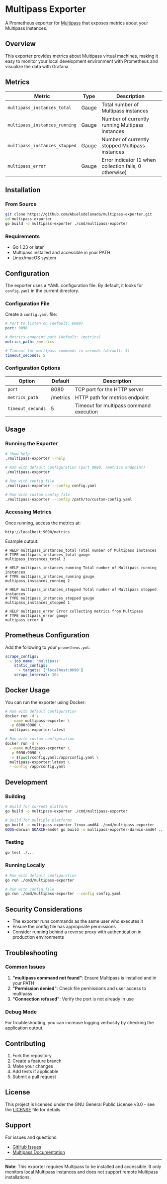 # Multipass Exporter

A Prometheus exporter for [Multipass](https://multipass.run/) that exposes metrics about your Multipass instances.

## Overview

This exporter provides metrics about Multipass virtual machines, making it easy to monitor your local development environment with Prometheus and visualize the data with Grafana.

## Metrics

| Metric | Type | Description |
|--------|------|-------------|
| `multipass_instances_total` | Gauge | Total number of Multipass instances |
| `multipass_instances_running` | Gauge | Number of currently running Multipass instances |
| `multipass_instances_stopped` | Gauge | Number of currently stopped Multipass instances |
| `multipass_error` | Gauge | Error indicator (1 when collection fails, 0 otherwise) |

## Installation

### From Source

```bash
git clone https://github.com/Abuelodelanada/multipass-exporter.git
cd multipass-exporter
go build -o multipass-exporter ./cmd/multipass-exporter
```

### Requirements

- Go 1.23 or later
- Multipass installed and accessible in your PATH
- Linux/macOS system

## Configuration

The exporter uses a YAML configuration file. By default, it looks for `config.yaml` in the current directory.

### Configuration File

Create a `config.yaml` file:

```yaml
# Port to listen on (default: 8080)
port: 9090

# Metrics endpoint path (default: /metrics)
metrics_path: /metrics

# Timeout for multipass commands in seconds (default: 5)
timeout_seconds: 5
```

### Configuration Options

| Option | Default | Description |
|--------|---------|-------------|
| `port` | 8080 | TCP port for the HTTP server |
| `metrics_path` | /metrics | HTTP path for metrics endpoint |
| `timeout_seconds` | 5 | Timeout for multipass command execution |

## Usage

### Running the Exporter

```bash
# Show help
./multipass-exporter --help

# Run with default configuration (port 8080, /metrics endpoint)
./multipass-exporter

# Run with config file
./multipass-exporter --config config.yaml

# Run with custom config file
./multipass-exporter --config /path/to/custom-config.yaml
```

### Accessing Metrics

Once running, access the metrics at:

```
http://localhost:9090/metrics
```

Example output:

```
# HELP multipass_instances_total Total number of Multipass instances
# TYPE multipass_instances_total gauge
multipass_instances_total 3

# HELP multipass_instances_running Total number of Multipass running instances
# TYPE multipass_instances_running gauge
multipass_instances_running 2

# HELP multipass_instances_stopped Total number of Multipass stopped instances
# TYPE multipass_instances_stopped gauge
multipass_instances_stopped 1

# HELP multipass_error Error collecting metrics from Multipass
# TYPE multipass_error gauge
multipass_error 0
```

## Prometheus Configuration

Add the following to your `prometheus.yml`:

```yaml
scrape_configs:
  - job_name: 'multipass'
    static_configs:
      - targets: ['localhost:9090']
    scrape_interval: 30s
```

## Docker Usage

You can run the exporter using Docker:

```bash
# Run with default configuration
docker run -d \
  --name multipass-exporter \
  -p 8080:8080 \
  multipass-exporter:latest

# Run with custom configuration
docker run -d \
  --name multipass-exporter \
  -p 9090:9090 \
  -v $(pwd)/config.yaml:/app/config.yaml \
  multipass-exporter:latest \
  --config /app/config.yaml
```

## Development

### Building

```bash
# Build for current platform
go build -o multipass-exporter ./cmd/multipass-exporter

# Build for multiple platforms
go build -o multipass-exporter-linux-amd64 ./cmd/multipass-exporter
GOOS=darwin GOARCH=amd64 go build -o multipass-exporter-darwin-amd64 ./cmd/multipass-exporter
```

### Testing

```bash
go test ./...
```

### Running Locally

```bash
# Run with default configuration
go run ./cmd/multipass-exporter

# Run with config file
go run ./cmd/multipass-exporter --config config.yaml
```

## Security Considerations

- The exporter runs commands as the same user who executes it
- Ensure the config file has appropriate permissions
- Consider running behind a reverse proxy with authentication in production environments

## Troubleshooting

### Common Issues

1. **"multipass command not found"**: Ensure Multipass is installed and in your PATH
2. **"Permission denied"**: Check file permissions and user access to multipass
3. **"Connection refused"**: Verify the port is not already in use

### Debug Mode

For troubleshooting, you can increase logging verbosity by checking the application output.

## Contributing

1. Fork the repository
2. Create a feature branch
3. Make your changes
4. Add tests if applicable
5. Submit a pull request

## License

This project is licensed under the GNU General Public License v3.0 - see the [LICENSE](LICENSE) file for details.

## Support

For issues and questions:
- [GitHub Issues](https://github.com/Abuelodelanada/multipass-exporter/issues)
- [Multipass Documentation](https://multipass.run/docs)

---

**Note**: This exporter requires Multipass to be installed and accessible. It only monitors local Multipass instances and does not support remote Multipass installations.